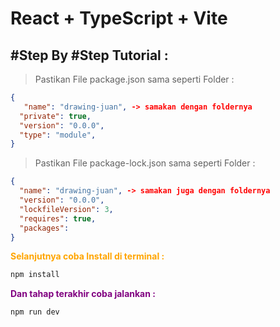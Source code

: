 # React + TypeScript + Vite

## #Step By #Step Tutorial :

> <span style="color: #yellow">Pastikan File package.json sama seperti Folder :</span>

```json
{
   "name": "drawing-juan", -> samakan dengan foldernya
  "private": true,
  "version": "0.0.0",
  "type": "module",
}
```

> <span style="color: #yellow">Pastikan File package-lock.json sama seperti Folder :</span>

```json
{
  "name": "drawing-juan", -> samakan juga dengan foldernya
  "version": "0.0.0",
  "lockfileVersion": 3,
  "requires": true,
  "packages":
}
```

<span style="color:orange; font-weight:bold">Selanjutnya coba Install di terminal :</span>

```bash
npm install
```

<span style="color:purple; font-weight:bold">Dan tahap terakhir coba jalankan  :</span>

```bash
npm run dev
```


